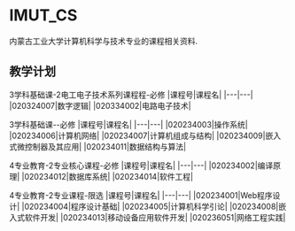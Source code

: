 # IMUT_CS

内蒙古工业大学计算机科学与技术专业的课程相关资料.

## 教学计划

3学科基础课-2电工电子技术系列课程程-必修
|课程号|课程名|
|---|---|
|020324007|数字逻辑|
|020334002|电路电子技术|

3学科基础课--必修
|课程号|课程名|
|---|---|
|020234003|操作系统|
|020234006|计算机网络|
|020234007|计算机组成与结构|
|020234009|嵌入式微控制器及其应用|
|020234011|数据结构与算法|

4专业教育-2专业核心课程-必修
|课程号|课程名|
|---|---|
|020234002|编译原理|
|020234012|数据库系统|
|020234014|软件工程|

4专业教育-2专业课程-限选
|课程号|课程名|
|---|---|
|020234001|Web程序设计|
|020234004|程序设计基础|
|020234005|计算机科学引论|
|020234008|嵌入式软件开发|
|020234013|移动设备应用软件开发|
|020236051|网络工程实践|
